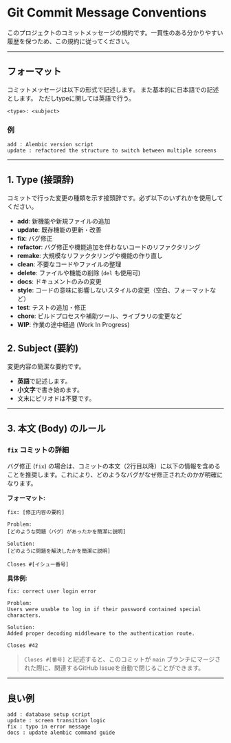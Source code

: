 # Git Commit Message Conventions

このプロジェクトのコミットメッセージの規約です。一貫性のある分かりやすい履歴を保つため、この規約に従ってください。

---

## フォーマット

コミットメッセージは以下の形式で記述します。
また基本的に日本語での記述とします。
ただしtypeに関しては英語で行う。
```
<type>: <subject>
```

### 例
```
add : Alembic version script
update : refactored the structure to switch between multiple screens
```

---

## 1. Type (接頭辞)

コミットで行った変更の種類を示す接頭辞です。必ず以下のいずれかを使用してください。

- **add**: 新機能や新規ファイルの追加
- **update**: 既存機能の更新・改善
- **fix**: バグ修正
- **refactor**: バグ修正や機能追加を伴わないコードのリファクタリング
- **remake**: 大規模なリファクタリングや機能の作り直し
- **clean**: 不要なコードやファイルの整理
- **delete**: ファイルや機能の削除 (`del` も使用可)
- **docs**: ドキュメントのみの変更
- **style**: コードの意味に影響しないスタイルの変更（空白、フォーマットなど）
- **test**: テストの追加・修正
- **chore**: ビルドプロセスや補助ツール、ライブラリの変更など
- **WIP**: 作業の途中経過 (Work In Progress)

## 2. Subject (要約)

変更内容の簡潔な要約です。

- **英語**で記述します。
- **小文字**で書き始めます。
- 文末にピリオドは不要です。

---

## 3. 本文 (Body) のルール

### `fix` コミットの詳細

バグ修正 (`fix`) の場合は、コミットの本文（2行目以降）に以下の情報を含めることを推奨します。これにより、どのようなバグがなぜ修正されたのかが明確になります。

**フォーマット:**
```
fix: [修正内容の要約]

Problem:
[どのような問題（バグ）があったかを簡潔に説明]

Solution:
[どのように問題を解決したかを簡潔に説明]

Closes #[イシュー番号]
```

**具体例:**
```
fix: correct user login error

Problem:
Users were unable to log in if their password contained special characters.

Solution:
Added proper decoding middleware to the authentication route.

Closes #42
```
> `Closes #[番号]` と記述すると、このコミットが `main` ブランチにマージされた際に、関連するGitHub Issueを自動で閉じることができます。

---

## 良い例

```
add : database setup script
update : screen transition logic
fix : typo in error message
docs : update alembic command guide
```